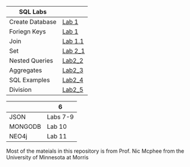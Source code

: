 





| SQL Labs |                 |
|----------|------------------|
|  Create Database | [Lab 1](Lab1)|
|  Foriegn Keys | [Lab 1](Lab1)|
| Join |[Lab 1.1](Lab1_1)|
| Set | [Lab 2_1](Lab2_1)|
|Nested Queries | [Lab2_2](Lab2_2)|
|Aggregates | [Lab2_3](Lab2_3)|
|SQL Examples | [Lab2_4](Lab2_4)|
|Division | [Lab2_5](Lab2_5)|


|         |   6    |
|---------|-----------|
| JSON    | Labs 7-9  |
| MONGODB | Lab 10    |
| NEO4j   | Lab 11    |





Most of the mateials in this repository is from Prof. Nic Mcphee from the University of Minnesota at Morris

